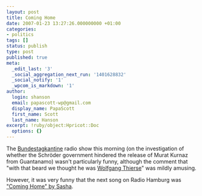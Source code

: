 ```yaml
---
layout: post
title: Coming Home
date: 2007-01-23 13:27:26.000000000 +01:00
categories:
- politics
tags: []
status: publish
type: post
published: true
meta:
  _edit_last: '3'
  _social_aggregation_next_run: '1401628832'
  _social_notify: '1'
  _wpcom_is_markdown: '1'
author:
  login: shanson
  email: papascott-wp@gmail.com
  display_name: PapaScott
  first_name: Scott
  last_name: Hanson
excerpt: !ruby/object:Hpricot::Doc
  options: {}
---
```

<p>The <a href="http://www.radiohamburg.de/index.html?webseiteID=1550&amp;webcontainerID=9094">Bundestagkantine</a> radio show this morning (on the investigation of whether the Schröder government hindered the release of Murat Kurnaz from Guantanamo) wasn't particularly funny, although the comment that "with that beard we thought he was <a href="http://www.bundestag.de/mdb/bio/T/thierwo0.html">Wolfgang Thierse</a>" was mildly amusing.</p>
<p>However, it was very funny that the next song on Radio Hamburg was <a href="http://www.youtube.com/watch?v=eKVAV3qSb8U">"Coming Home" by Sasha</a>.</p>
